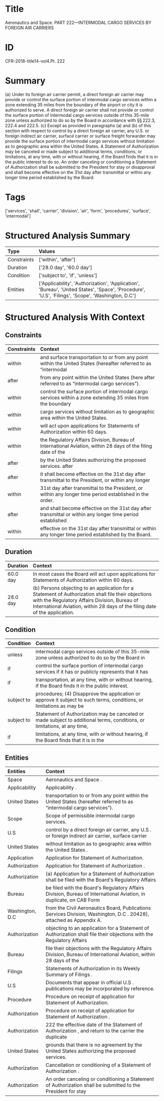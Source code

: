 # Title

 Aeronautics and Space. PART 222—INTERMODAL CARGO SERVICES BY FOREIGN AIR CARRIERS


# ID

 CFR-2018-title14-vol4.Pt. 222


# Summary

(a) Under its foreign air carrier permit, a direct foreign air carrier may provide or control the surface portion of intermodal cargo services within a zone extending 35 miles from the boundary of the airport or city it is authorized to serve.
A direct foreign air carrier shall not provide or control the surface portion of intermodal cargo services outside of this 35-mile zone unless authorized to do so by the Board in accordance with &#167;&#167;&#8201;222.3, 222.4 and 222.5.
(c) Except as provided in paragraphs (a) and (b) of this section with respect to control by a direct foreign air carrier, any U.S. or foreign indirect air carrier, surface carrier or surface freight forwarder may provide the surface portion of intermodal cargo services without limitation as to geographic area within the United States.
A Statement of Authorization may be canceled or made subject to additional terms, conditions, or limitations, at any time, with or without hearing, if the Board finds that it is in the public interest to do so.
An order canceling or conditioning a Statement of Authorization shall be submitted to the President for stay or disapproval and shall become effective on the 31st day after transmittal or within any longer time period established by the Board.


# Tags

['services', 'shall', 'carrier', 'division', 'air', 'form', 'procedures', 'surface', 'intermodal']


# Structured Analysis Summary

| Type        | Values                                                                                                                                           |
|:------------|:-------------------------------------------------------------------------------------------------------------------------------------------------|
| Constraints | ['within', 'after']                                                                                                                              |
| Duration    | ['28.0 day', '60.0 day']                                                                                                                         |
| Condition   | ['subject to', 'if', 'unless']                                                                                                                   |
| Entities    | ['Applicability', 'Authorization', 'Application', 'Bureau', 'United States', 'Space', 'Procedure', 'U.S', 'Filings', 'Scope', 'Washington, D.C'] |


# Structured Analysis With Context

 


## Constraints

| Constraints   | Context                                                                                                              |
|:--------------|:---------------------------------------------------------------------------------------------------------------------|
| within        | and surface transportation to or from any point within the United States (hereafter referred to as &#8220;intermodal |
| after         | from any point within the United States (here after  referred to as &#8220;intermodal cargo services&#8221;).        |
| within        | control the surface portion of intermodal cargo services within a zone extending 35 miles from the boundary          |
| within        | cargo services without limitation as to geographic area within  the United States.                                   |
| within        | will act upon applications for Statements of Authorization within  60 days.                                          |
| within        | the Regulatory Affairs Division, Bureau of International Aviation, within 28 days of the filing date of the          |
| after         | by the United States authorizing the proposed services. after                                                        |
| after         | it shall become effective on the 31st day after transmittal to the President, or within any longer                   |
| within        | 31st day after transmittal to the President, or within  any longer time period established in the order.             |
| after         | and shall become effective on the 31st day after transmittal or within any longer time period established            |
| within        | effective on the 31st day after transmittal or within  any longer time period established by the Board.              |


## Duration

| Duration   | Context                                                                                                                                                                                                                            |
|:-----------|:-----------------------------------------------------------------------------------------------------------------------------------------------------------------------------------------------------------------------------------|
| 60.0 day   | In most cases the Board will act upon applications for Statements of Authorization within 60 days.                                                                                                                                 |
| 28.0 day   | (b) Persons objecting to an application for a Statement of Authorization shall file their objections with the Regulatory Affairs Division, Bureau of International Aviation, within 28 days of the filing date of the application. |


## Condition

| Condition   | Context                                                                                                                  |
|:------------|:-------------------------------------------------------------------------------------------------------------------------|
| unless      | intermodal cargo services outside of this 35-mile zone unless authorized to do so by the Board in                        |
| if          | control the surface portion of intermodal cargo services if it has or publicly represents that it has                    |
| if          | transportation, at any time, with or without hearing, if  the Board finds it in the public interest.                     |
| subject to  | procedures; (4) Disapprove the application or approve it subject to such terms, conditions, or limitations as may be     |
| subject to  | Statement of Authorization may be canceled or made subject to additional terms, conditions, or limitations, at any time, |
| if          | limitations, at any time, with or without hearing, if the Board finds that it is in the                                  |


## Entities

| Entities        | Context                                                                                                                           |
|:----------------|:----------------------------------------------------------------------------------------------------------------------------------|
| Space           | Aeronautics and  Space .                                                                                                          |
| Applicability   | Applicability .                                                                                                                   |
| United States   | transportation to or from any point within the United States  (hereafter referred to as &#8220;intermodal cargo services&#8221;). |
| Scope           | Scope  of permissible intermodal cargo services.                                                                                  |
| U.S             | control by a direct foreign air carrier, any U.S . or foreign indirect air carrier, surface carrier                               |
| United States   | without limitation as to geographic area within the United States .                                                               |
| Application     | Application  for Statement of Authorization.                                                                                      |
| Authorization   | Application for Statement of  Authorization .                                                                                     |
| Authorization   | (a) Application for a Statement of  Authorization shall be filed with the Board's Regulatory Affairs                              |
| Bureau          | be filed with the Board's Regulatory Affairs Division, Bureau of International Aviation, in duplicate, on CAB Form                |
| Washington, D.C | from the Civil Aeronautics Board, Publications Services Division, Washington, D.C . 20428), attached as Appendix A.               |
| Authorization   | objecting to an application for a Statement of Authorization shall file their objections with the Regulatory Affairs              |
| Bureau          | file their objections with the Regulatory Affairs Division, Bureau of International Aviation, within 28 days of the               |
| Filings         | Statements of Authorization in its Weekly Summary of Filings .                                                                    |
| U.S             | Documents that appear in official  U.S . publications may be incorporated by reference.                                           |
| Procedure       | Procedure  on receipt of application for Statement of Authorization.                                                              |
| Authorization   | Procedure on receipt of application for Statement of  Authorization .                                                             |
| Authorization   | 222 the effective date of the Statement of Authorization , and return to the carrier the duplicate                                |
| United States   | grounds that there is no agreement by the United States  authorizing the proposed services.                                       |
| Authorization   | Cancellation or conditioning of a Statement of  Authorization .                                                                   |
| Authorization   | An order canceling or conditioning a Statement of  Authorization shall be submitted to the President for stay                     |


